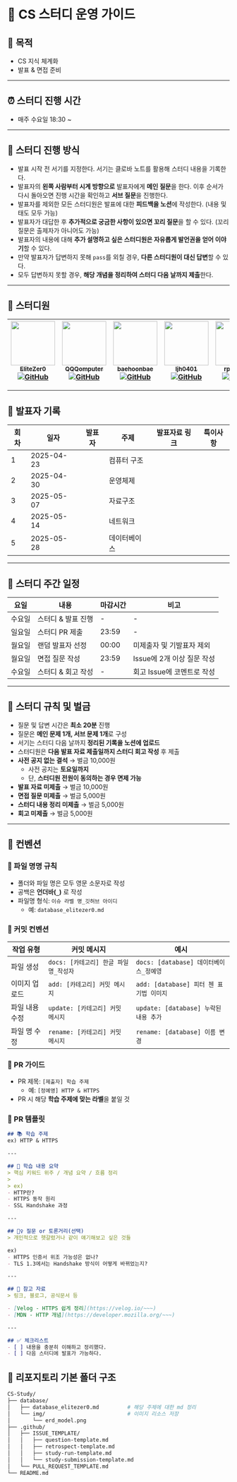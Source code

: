 # 📘 CS 스터디 운영 가이드

## 🎯 목적

- CS 지식 체계화
- 발표 & 면접 준비

---
## ⏰ 스터디 진행 시간

- 매주 수요일 18:30 ~

---
## 🧭 스터디 진행 방식

- 발표 시작 전 서기를 지정한다. 서기는 클로바 노트를 활용해 스터디 내용을 기록한다.
- 발표자의 **왼쪽 사람부터 시계 방향으로** 발표자에게 **메인 질문**을 한다. 이후 순서가 다시 돌아오면 진행 시간을 확인하고 **서브 질문**을 진행한다.    
- 발표자를 제외한 모든 스터디원은 발표에 대한 **피드백을 노션**에 작성한다. (내용 및 태도 모두 가능)    
- 발표자가 대답한 후 **추가적으로 궁금한 사항이 있으면 꼬리 질문**을 할 수 있다. (꼬리 질문은 출제자가 아니어도 가능)
- 발표자의 내용에 대해 **추가 설명하고 싶은 스터디원은 자유롭게 발언권을 얻어 이야기**할 수 있다.
- 만약 발표자가 답변하지 못해 `pass`를 외칠 경우, **다른 스터디원이 대신 답변**할 수 있다.
- 모두 답변하지 못할 경우, **해당 개념을 정리하여 스터디 다음 날까지 제출**한다.

---
## 👥 스터디원

| [<img src="https://github.com/elitezer0.png" width="100px;" height="100px"/><br/><sub><b>EliteZer0</b></sub>](https://github.com/elitezer0)<br/>[![GitHub](https://img.shields.io/badge/GitHub-181717?style=flat&logo=github&logoColor=white)](https://github.com/elitezer0) | [<img src="https://github.com/QQQomputer.png" width="100px;" height="100px"/><br/><sub><b>QQQomputer</b></sub>](https://github.com/QQQomputer)<br/>[![GitHub](https://img.shields.io/badge/GitHub-181717?style=flat&logo=github&logoColor=white)](https://github.com/QQQomputer) | [<img src="https://github.com/baehoonbae.png" width="100px;" height="100px"/><br/><sub><b>baehoonbae</b></sub>](https://github.com/baehoonbae)<br/>[![GitHub](https://img.shields.io/badge/GitHub-181717?style=flat&logo=github&logoColor=white)](https://github.com/baehoonbae) | [<img src="https://github.com/ljh0401.png" width="100px;" height="100px"/><br/><sub><b>ljh0401</b></sub>](https://github.com/ljh0401)<br/>[![GitHub](https://img.shields.io/badge/GitHub-181717?style=flat&logo=github&logoColor=white)](https://github.com/ljh0401) | [<img src="https://github.com/rpeowiqu.png" width="100px;" height="100px"/><br/><sub><b>rpeowiqu</b></sub>](https://github.com/rpeowiqu)<br/>[![GitHub](https://img.shields.io/badge/GitHub-181717?style=flat&logo=github&logoColor=white)](https://github.com/rpeowiqu) |
| :--------------------------------------------------------------------------------------------------------------------------------------------------------------------------------------------------------------------------------------------------------------------------: | :----------------------------------------------------------------------------------------------------------------------------------------------------------------------------------------------------------------------------------------------------------------------------: | :------------------------------------------------------------------------------------------------------------------------------------------------------------------------------------------------------------------------------------------------------------------------------: | :------------------------------------------------------------------------------------------------------------------------------------------------------------------------------------------------------------------------------------------------------------------------------: | :----------------------------------------------------------------------------------------------------------------------------------------------------------------------------------------------------------------------------------------------------------------------: |
 
 ---
 ## 📒 발표자 기록
 
 | 회차  | 일자         | 발표자 | 주제     | 발표자료 링크 | 특이사항 |
 | --- | ---------- | --- | ------ | ------- | ---- |
 | 1   | 2025-04-23 |     | 컴퓨터 구조 |         |      |
 | 2   | 2025-04-30 |     | 운영체제   |         |      |
 | 3   | 2025-05-07 |     | 자료구조   |         |      |
 | 4   | 2025-05-14 |     | 네트워크   |         |      |
 | 5   | 2025-05-28 |     | 데이터베이스 |         |      |
 
 ---
 ## 📅 스터디 주간 일정
 
 | 요일  | 내용          | 마감시간  | 비고                 |
 | --- | ----------- | ----- | ------------------ |
 | 수요일 | 스터디 & 발표 진행 | -     | -                  |
 | 일요일 | 스터디 PR 제출   | 23:59 | -                  |
 | 월요일 | 랜덤 발표자 선정   | 00:00 | 미제출자 및 기발표자 제외     |
 | 월요일 | 면접 질문 작성    | 23:59 | Issue에 2개 이상 질문 작성 |
 | 수요일 | 스터디 & 회고 작성 | -     | 회고 Issue에 코멘트로 작성  |
 
 ---
 ## 📌 스터디 규칙 및 벌금
 
 - 질문 및 답변 시간은 **최소 20분** 진행
 - 질문은 **메인 문제 1개, 서브 문제 1개**로 구성
 - 서기는 스터디 다음 날까지 **정리된 기록을 노션에 업로드**
 - 스터디원은 **다음 발표 자료 제출일까지 스터디 회고 작성** 후 제출
 - **사전 공지 없는 결석** → 벌금 10,000원
     - 사전 공지는 **토요일까지**
     - 단, **스터디원 전원이 동의하는 경우 면제 가능**
 - **발표 자료 미제출** → 벌금 10,000원
 - **면접 질문 미제출** → 벌금 5,000원
 - **스터디 내용 정리 미제출** → 벌금 5,000원    
 - **회고 미제출** → 벌금 5,000원

---
## 🧾 컨벤션

### 📂 파일 명명 규칙

- 폴더와 파일 명은 모두 영문 소문자로 작성
- 공백은 **언더바(`_`)** 로 작성
- 파일명 형식: `이슈 라벨 명_깃허브 아이디`
	- 예: `database_elitezer0.md`

### 💬 커밋 컨벤션

| 작업 유형    | 커밋 메시지                     | 예시                             |
| -------- | -------------------------- | ------------------------------ |
| 파일 생성    | `docs: [카테고리] 한글 파일 명_작성자` | `docs: [database] 데이터베이스_정예영`  |
| 이미지 업로드  | `add: [카테고리] 커밋 메시지`       | `add: [database] 피터 첸 표기법 이미지` |
| 파일 내용 수정 | `update: [카테고리] 커밋 메시지`    | `update: [database] 누락된 내용 추가` |
| 파일 명 수정  | `rename: [카테고리] 커밋 메시지`    | `rename: [database] 이름 변경`     |
### 🔀 PR 가이드

- PR 제목: `[제출자] 학습 주제`
    - 예: `[정예영] HTTP & HTTPS`
- PR 시 해당 **학습 주제에 맞는 라벨**을 붙일 것
### 📄 PR 템플릿

```md
## 📚 학습 주제
ex) HTTP & HTTPS

---

## 📝 학습 내용 요약
> 핵심 키워드 위주 / 개념 요약 / 흐름 정리
>
> ex)
- HTTP란?
- HTTPS 동작 원리
- SSL Handshake 과정

---

## 🙋‍♀️ 질문 or 토론거리(선택)
> 개인적으로 헷갈렸거나 같이 얘기해보고 싶은 것들

ex)
- HTTPS 인증서 위조 가능성은 없나?
- TLS 1.3에서는 Handshake 방식이 어떻게 바뀌었는지?

---

## 🔗 참고 자료
> 링크, 블로그, 공식문서 등

- [Velog - HTTPS 쉽게 정리](https://velog.io/~~~)
- [MDN - HTTP 개념](https://developer.mozilla.org/~~~)

---

## ✅ 체크리스트
- [ ] 내용을 충분히 이해하고 정리했다.
- [ ] 다음 스터디에 발표가 가능하다.

```

## 📁 리포지토리 기본 폴더 구조

```bash
CS-Study/
├── database/
│   ├── database_elitezer0.md         # 해당 주제에 대한 md 정리
│   └── img/                          # 이미지 리소스 저장
│       └── erd_model.png
├── .github/
│   ├── ISSUE_TEMPLATE/
│   │   ├── question-template.md
│   │   ├── retrospect-template.md
│   │   ├── study-run-template.md
│   │   └── study-submission-template.md
│   └── PULL_REQUEST_TEMPLATE.md
└── README.md

```

